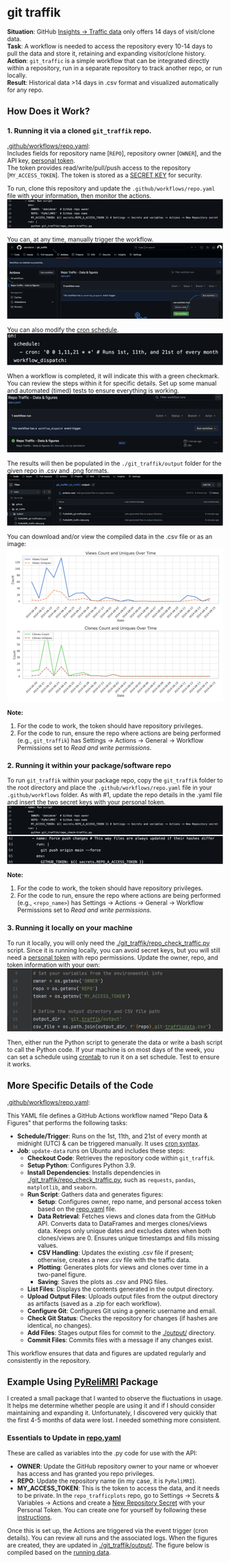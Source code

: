 # git traffik

**Situation**: GitHub [Insights → Traffic data](https://docs.github.com/en/repositories/viewing-activity-and-data-for-your-repository/viewing-traffic-to-a-repository) only offers 14 days of visit/clone data.  
**Task**: A workflow is needed to access the repository every 10-14 days to pull the data and store it, retaining and expanding visitor/clone history.  
**Action**: `git_traffic` is a simple workflow that can be integrated directly within a repository, run in a separate repository to track another repo, or run locally.  
**Result**: Historical data >14 days in .csv format and visualized automatically for any repo.

## How Does it Work?

### 1. Running it via a cloned `git_traffik` repo.

[.github/workflows/repo.yaml](.github/workflows/repo.yaml):  
Includes fields for repository name [`REPO`], repository owner [`OWNER`], and the API key, [personal token](https://docs.github.com/en/authentication/keeping-your-account-and-data-secure/managing-your-personal-access-tokens#creating-a-fine-grained-personal-access-token).  
The token provides read/write/pull/push access to the repository [`MY_ACCESS_TOKEN`]. The token is stored as a [SECRET KEY](https://docs.github.com/en/actions/security-for-github-actions/security-guides/using-secrets-in-github-actions) for security.

To run, clone this repository and update the `.github/workflows/repo.yaml` file with your information, then monitor the actions.  
![repo info location](./images/repo_info.png)

You can, at any time, manually trigger the workflow.  
![Workflow actions example](./images/git_actions.png)

You can also modify the [cron schedule](https://www.quartz-scheduler.org/documentation/quartz-2.3.0/tutorials/crontrigger.html).  
![cron schedule](./images/cron_schedule.png)

When a workflow is completed, it will indicate this with a green checkmark. You can review the steps within it for specific details. Set up some manual and automated (timed) tests to ensure everything is working.  
![Workflow complete example](./images/workflow_completion.png)

The results will then be populated in the `./git_traffik/output` folder for the given repo in .csv and .png formats.  
![results output example](./images/results_example.png)

You can download and/or view the compiled data in the .csv file or as an image:  
![Example PyReliMRI Traffic Data Plot](./git_traffik/output/PyReliMRI_traffic-data.png)

**Note:**

1. For the code to work, the token should have repository privileges.
2. For the code to run, ensure the repo where actions are being performed (e.g., `git_traffik`) has Settings → Actions → General → Workflow Permissions set to _Read and write permissions_.

### 2. Running it within your package/software repo

To run `git_traffik` within your package repo, copy the `git_traffik` folder to the root directory and place the `.github/workflows/repo.yaml` file in your `.github/workflows` folder. As with #1, update the repo details in the .yaml file and insert the two secret keys with your personal token.  
![repo info location](./images/repo_info.png)  
![git token info](./images/git_token.png)

**Note:**

1. For the code to work, the token should have repository privileges.
2. For the code to run, ensure the repo where actions are being performed (e.g., `<repo_name>`) has Settings → Actions → General → Workflow Permissions set to _Read and write permissions_.

### 3. Running it locally on your machine

To run it locally, you will only need the [./git_traffik/repo_check_traffic.py](./git_traffik/repo_check_traffic.py) script. Since it is running locally, you can avoid secret keys, but you will still need a [personal token](https://docs.github.com/en/authentication/keeping-your-account-and-data-secure/managing-your-personal-access-tokens#creating-a-fine-grained-personal-access-token) with repo permissions. Update the owner, repo, and token information with your own:  
![local run updates](./images/git-traffik_local.png)

Then, either run the Python script to generate the data or write a bash script to call the Python code. If your machine is on most days of the week, you can set a schedule using [crontab](https://phoenixnap.com/kb/cron-job-mac) to run it on a set schedule. Test to ensure it works.

## More Specific Details of the Code

[.github/workflows/repo.yaml](.github/workflows/repo.yaml):

This YAML file defines a GitHub Actions workflow named "Repo Data & Figures" that performs the following tasks:

- **Schedule/Trigger**: Runs on the 1st, 11th, and 21st of every month at midnight (UTC) & can be triggered manually. It uses [cron syntax](https://www.quartz-scheduler.org/documentation/quartz-2.3.0/tutorials/crontrigger.html).
- **Job**: `update-data` runs on Ubuntu and includes these steps:
  - **Checkout Code**: Retrieves the repository code within `git_traffik`.
  - **Setup Python**: Configures Python 3.9.
  - **Install Dependencies**: Installs dependencies in [./git_traffik/repo_check_traffic.py](./git_traffik/repo_check_traffic.py), such as `requests`, `pandas`, `matplotlib`, and `seaborn`.
  - **Run Script**: Gathers data and generates figures:
    - **Setup**: Configures owner, repo name, and personal access token based on the [repo.yaml](.github/workflows/repo.yaml) file.
    - **Data Retrieval**: Fetches views and clones data from the GitHub API. Converts data to DataFrames and merges clones/views data. Keeps only unique dates and excludes dates when both clones/views are 0. Ensures unique timestamps and fills missing values.
    - **CSV Handling**: Updates the existing .csv file if present; otherwise, creates a new .csv file with the traffic data.
    - **Plotting**: Generates plots for views and clones over time in a two-panel figure.
    - **Saving**: Saves the plots as .csv and PNG files.
  - **List Files**: Displays the contents generated in the output directory.
  - **Upload Output Files**: Uploads output files from the output directory as artifacts (saved as a .zip for each workflow).
  - **Configure Git**: Configures Git using a generic username and email.
  - **Check Git Status**: Checks the repository for changes (if hashes are identical, no changes).
  - **Add Files**: Stages output files for commit to the [./output/](./output/) directory.
  - **Commit Files**: Commits files with a message if any changes exist.

This workflow ensures that data and figures are updated regularly and consistently in the repository.

## Example Using [PyReliMRI](https://github.com/demidenm/PyReliMRI) Package

I created a small package that I wanted to observe the fluctuations in usage. It helps me determine whether people are using it and if I should consider maintaining and expanding it. Unfortunately, I discovered very quickly that the first 4-5 months of data were lost. I needed something more consistent.

### Essentials to Update in [repo.yaml](.github/workflows/repo.yaml)

These are called as variables into the .py code for use with the API:

- **OWNER**: Update the GitHub repository owner to your name or whoever has access and has granted you repo privileges.
- **REPO**: Update the repository name (in my case, it is `PyReliMRI`).
- **MY_ACCESS_TOKEN**: This is the token to access the data, and it needs to be private. In the `repo_trafficplots` repo, go to Settings → Secrets & Variables → Actions and create a [New Repository Secret](https://docs.github.com/en/actions/security-for-github-actions/security-guides/using-secrets-in-github-actions) with your Personal Token. You can create one for yourself by following these [instructions](https://docs.github.com/en/authentication/keeping-your-account-and-data-secure/managing-your-personal-access-tokens#creating-a-fine-grained-personal-access-token).

Once this is set up, the Actions are triggered via the event trigger (cron details). You can review all runs and the associated logs. When the figures are created, they are updated in [./git_traffik/output/](./git_traffik/output/). The figure below is compiled based on the [running data](./git_traffik/output/PyReliMRI_git-trafficdata.csv).
